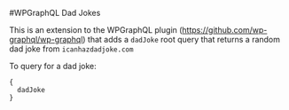#WPGraphQL Dad Jokes

This is an extension to the WPGraphQL plugin (https://github.com/wp-graphql/wp-graphql) that adds a `dadJoke` root query
that returns a random dad joke from `icanhazdadjoke.com`

To query for a dad joke:

```
{
  dadJoke
}
```